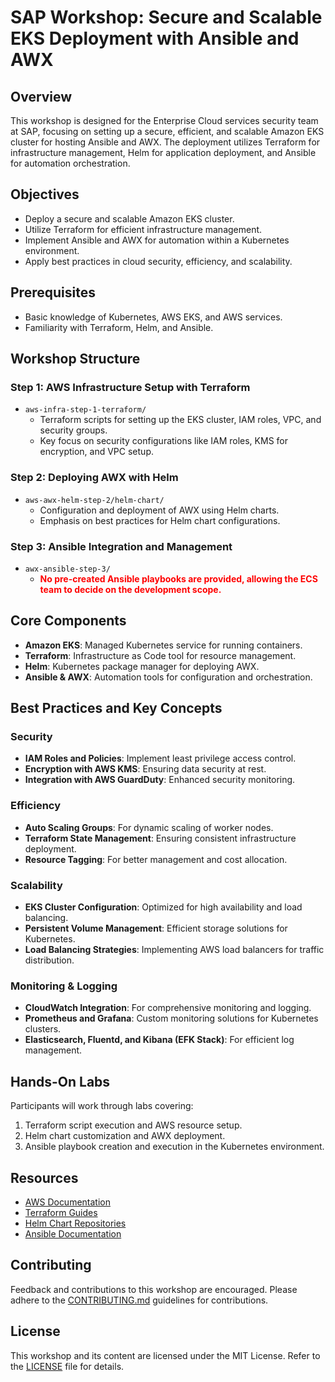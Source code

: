 # SAP Workshop: Secure and Scalable EKS Deployment with Ansible and AWX

## Overview
This workshop is designed for the Enterprise Cloud services security team at SAP, focusing on setting up a secure, efficient, and scalable Amazon EKS cluster for hosting Ansible and AWX. The deployment utilizes Terraform for infrastructure management, Helm for application deployment, and Ansible for automation orchestration.

## Objectives
- Deploy a secure and scalable Amazon EKS cluster.
- Utilize Terraform for efficient infrastructure management.
- Implement Ansible and AWX for automation within a Kubernetes environment.
- Apply best practices in cloud security, efficiency, and scalability.

## Prerequisites
- Basic knowledge of Kubernetes, AWS EKS, and AWS services.
- Familiarity with Terraform, Helm, and Ansible.

## Workshop Structure

### Step 1: AWS Infrastructure Setup with Terraform
- `aws-infra-step-1-terraform/`
  - Terraform scripts for setting up the EKS cluster, IAM roles, VPC, and security groups.
  - Key focus on security configurations like IAM roles, KMS for encryption, and VPC setup.

### Step 2: Deploying AWX with Helm
- `aws-awx-helm-step-2/helm-chart/`
  - Configuration and deployment of AWX using Helm charts.
  - Emphasis on best practices for Helm chart configurations.

### Step 3: Ansible Integration and Management
- `awx-ansible-step-3/`
  - **<span style="color:red;">No pre-created Ansible playbooks are provided, allowing the ECS team to decide on the development scope.</span>**

## Core Components
- **Amazon EKS**: Managed Kubernetes service for running containers.
- **Terraform**: Infrastructure as Code tool for resource management.
- **Helm**: Kubernetes package manager for deploying AWX.
- **Ansible & AWX**: Automation tools for configuration and orchestration.

## Best Practices and Key Concepts

### Security
- **IAM Roles and Policies**: Implement least privilege access control.
- **Encryption with AWS KMS**: Ensuring data security at rest.
- **Integration with AWS GuardDuty**: Enhanced security monitoring.

### Efficiency
- **Auto Scaling Groups**: For dynamic scaling of worker nodes.
- **Terraform State Management**: Ensuring consistent infrastructure deployment.
- **Resource Tagging**: For better management and cost allocation.

### Scalability
- **EKS Cluster Configuration**: Optimized for high availability and load balancing.
- **Persistent Volume Management**: Efficient storage solutions for Kubernetes.
- **Load Balancing Strategies**: Implementing AWS load balancers for traffic distribution.

### Monitoring & Logging
- **CloudWatch Integration**: For comprehensive monitoring and logging.
- **Prometheus and Grafana**: Custom monitoring solutions for Kubernetes clusters.
- **Elasticsearch, Fluentd, and Kibana (EFK Stack)**: For efficient log management.

## Hands-On Labs
Participants will work through labs covering:
1. Terraform script execution and AWS resource setup.
2. Helm chart customization and AWX deployment.
3. Ansible playbook creation and execution in the Kubernetes environment.

## Resources
- [AWS Documentation](https://aws.amazon.com/documentation/)
- [Terraform Guides](https://www.terraform.io/docs/index.html)
- [Helm Chart Repositories](https://artifacthub.io/)
- [Ansible Documentation](https://docs.ansible.com/)

## Contributing
Feedback and contributions to this workshop are encouraged. Please adhere to the [CONTRIBUTING.md](CONTRIBUTING.md) guidelines for contributions.

## License
This workshop and its content are licensed under the MIT License. Refer to the [LICENSE](LICENSE) file for details.
